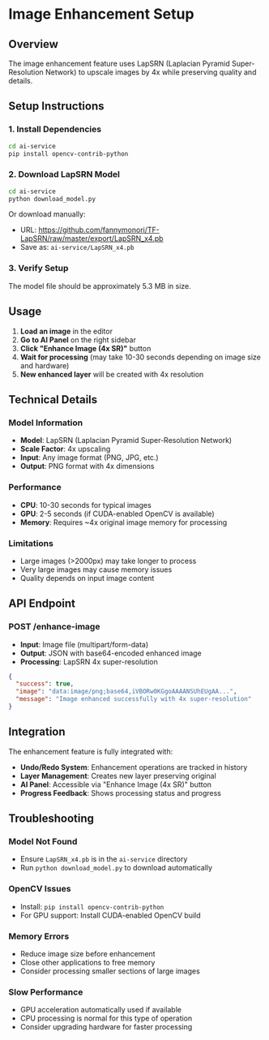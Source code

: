 # Image Enhancement Setup

## Overview
The image enhancement feature uses LapSRN (Laplacian Pyramid Super-Resolution Network) to upscale images by 4x while preserving quality and details.

## Setup Instructions

### 1. Install Dependencies
```bash
cd ai-service
pip install opencv-contrib-python
```

### 2. Download LapSRN Model
```bash
cd ai-service
python download_model.py
```

Or download manually:
- URL: https://github.com/fannymonori/TF-LapSRN/raw/master/export/LapSRN_x4.pb
- Save as: `ai-service/LapSRN_x4.pb`

### 3. Verify Setup
The model file should be approximately 5.3 MB in size.

## Usage

1. **Load an image** in the editor
2. **Go to AI Panel** on the right sidebar
3. **Click "Enhance Image (4x SR)"** button
4. **Wait for processing** (may take 10-30 seconds depending on image size and hardware)
5. **New enhanced layer** will be created with 4x resolution

## Technical Details

### Model Information
- **Model**: LapSRN (Laplacian Pyramid Super-Resolution Network)
- **Scale Factor**: 4x upscaling
- **Input**: Any image format (PNG, JPG, etc.)
- **Output**: PNG format with 4x dimensions

### Performance
- **CPU**: 10-30 seconds for typical images
- **GPU**: 2-5 seconds (if CUDA-enabled OpenCV is available)
- **Memory**: Requires ~4x original image memory for processing

### Limitations
- Large images (>2000px) may take longer to process
- Very large images may cause memory issues
- Quality depends on input image content

## API Endpoint

### POST /enhance-image
- **Input**: Image file (multipart/form-data)
- **Output**: JSON with base64-encoded enhanced image
- **Processing**: LapSRN 4x super-resolution

```json
{
  "success": true,
  "image": "data:image/png;base64,iVBORw0KGgoAAAANSUhEUgAA...",
  "message": "Image enhanced successfully with 4x super-resolution"
}
```

## Integration

The enhancement feature is fully integrated with:
- **Undo/Redo System**: Enhancement operations are tracked in history
- **Layer Management**: Creates new layer preserving original
- **AI Panel**: Accessible via "Enhance Image (4x SR)" button
- **Progress Feedback**: Shows processing status and progress

## Troubleshooting

### Model Not Found
- Ensure `LapSRN_x4.pb` is in the `ai-service` directory
- Run `python download_model.py` to download automatically

### OpenCV Issues
- Install: `pip install opencv-contrib-python`
- For GPU support: Install CUDA-enabled OpenCV build

### Memory Errors
- Reduce image size before enhancement
- Close other applications to free memory
- Consider processing smaller sections of large images

### Slow Performance
- GPU acceleration automatically used if available
- CPU processing is normal for this type of operation
- Consider upgrading hardware for faster processing